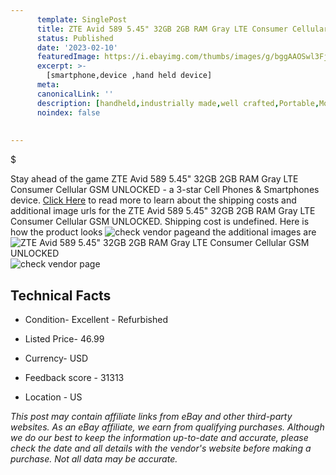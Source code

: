 ```yaml
---
      template: SinglePost
      title: ZTE Avid 589 5.45" 32GB 2GB RAM Gray LTE Consumer Cellular GSM UNLOCKED
      status: Published
      date: '2023-02-10'
      featuredImage: https://i.ebayimg.com/thumbs/images/g/bggAAOSwl3FjngYR/s-l225.jpg
      excerpt: >-
        [smartphone,device ,hand held device]
      meta:
      canonicalLink: ''
      description: [handheld,industrially made,well crafted,Portable,Mobile,Compact,Convenient,Lightweight,Maneuverable,Man-portable,Miniature,Carriable,Hand-held,Light,Holdable,Transportable,Mobile device,Pocket-sized,On-the-go,Wireless,Cordless,Compact size,Convenient size, smartphone,device ,hand held device]
      noindex: false
        
        
---
```

$

Stay ahead of the game ZTE Avid 589 5.45" 32GB 2GB RAM Gray LTE Consumer Cellular GSM UNLOCKED - a 3-star Cell Phones & Smartphones device. [Click Here](https://www.ebay.com/itm/304742496919?hash=item46f4117a97%3Ag%3AbggAAOSwl3FjngYR&mkevt=1&mkcid=1&mkrid=711-53200-19255-0&campid=%253CePNCampaignId%253E&customid=%253CreferenceId%253E&toolid=10049) to read more to learn about the shipping costs and additional image urls for the ZTE Avid 589 5.45" 32GB 2GB RAM Gray LTE Consumer Cellular GSM UNLOCKED. Shipping cost is undefined. Here is how the product looks ![check vendor page](https://i.ebayimg.com/thumbs/images/g/bggAAOSwl3FjngYR/s-l225.jpg)and the additional images are![ZTE Avid 589 5.45" 32GB 2GB RAM Gray LTE Consumer Cellular GSM UNLOCKED](https://i.ebayimg.com/images/g/bggAAOSwl3FjngYR/s-l640.jpg)![check vendor page](https://origin-galleryplus.ebayimg.com/ws/web/304742496919_2_0_1/225x225.jpg,https://origin-galleryplus.ebayimg.com/ws/web/304742496919_3_0_1/225x225.jpg,https://origin-galleryplus.ebayimg.com/ws/web/304742496919_4_0_1/225x225.jpg,https://origin-galleryplus.ebayimg.com/ws/web/304742496919_5_0_1/225x225.jpg)



 ## Technical Facts 



     
      

 - Condition- Excellent - Refurbished 


      

 - Listed Price- 46.99 


      

 - Currency- USD 


      

 - Feedback score - 31313 


      

 - Location - US 


      
      

 *_This post may contain affiliate links from eBay and other third-party websites. As an eBay affiliate, we earn from qualifying purchases. Although we do our best to keep the information up-to-date and accurate, please check the date and all details with the vendor's website before making a purchase. Not all data may be accurate._*






